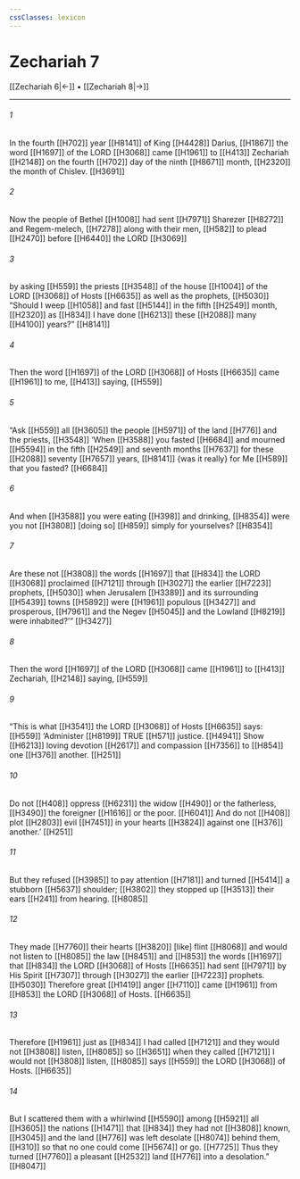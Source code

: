 ```yaml
---
cssClasses: lexicon
---
```


# Zechariah 7

[[Zechariah 6|←]] • [[Zechariah 8|→]]

---

###### 1
In the fourth [[H702]] year [[H8141]] of King [[H4428]] Darius, [[H1867]] the word [[H1697]] of the LORD [[H3068]] came [[H1961]] to [[H413]] Zechariah [[H2148]] on the fourth [[H702]] day of the ninth [[H8671]] month, [[H2320]] the month of Chislev. [[H3691]]

###### 2
Now the people of Bethel [[H1008]] had sent [[H7971]] Sharezer [[H8272]] and  Regem-melech, [[H7278]] along with their men, [[H582]] to plead [[H2470]] before [[H6440]] the LORD [[H3069]]

###### 3
by asking [[H559]] the priests [[H3548]] of the house [[H1004]] of the LORD [[H3068]] of Hosts [[H6635]] as well as the prophets, [[H5030]] “Should I weep [[H1058]] and fast [[H5144]] in the fifth [[H2549]] month, [[H2320]] as [[H834]] I have done [[H6213]] these [[H2088]] many [[H4100]] years?” [[H8141]]

###### 4
Then the word [[H1697]] of the LORD [[H3068]] of Hosts [[H6635]] came [[H1961]] to me, [[H413]] saying, [[H559]]

###### 5
“Ask [[H559]] all [[H3605]] the people [[H5971]] of the land [[H776]] and the priests, [[H3548]] ‘When [[H3588]] you fasted [[H6684]] and mourned [[H5594]] in the fifth [[H2549]] and seventh months [[H7637]] for these [[H2088]] seventy [[H7657]] years, [[H8141]] {was it really} for Me [[H589]] that you fasted? [[H6684]]

###### 6
And when [[H3588]] you were eating [[H398]] and drinking, [[H8354]] were you not [[H3808]] [doing so] [[H859]] simply for yourselves? [[H8354]]

###### 7
Are these not [[H3808]] the words [[H1697]] that [[H834]] the LORD [[H3068]] proclaimed [[H7121]] through [[H3027]] the earlier [[H7223]] prophets, [[H5030]] when Jerusalem [[H3389]] and its surrounding [[H5439]] towns [[H5892]] were [[H1961]] populous [[H3427]] and prosperous, [[H7961]] and the Negev [[H5045]] and the Lowland [[H8219]] were inhabited?’” [[H3427]]

###### 8
Then the word [[H1697]] of the LORD [[H3068]] came [[H1961]] to [[H413]] Zechariah, [[H2148]] saying, [[H559]]

###### 9
“This is what [[H3541]] the LORD [[H3068]] of Hosts [[H6635]] says: [[H559]] ‘Administer [[H8199]] TRUE [[H571]] justice. [[H4941]] Show [[H6213]] loving devotion [[H2617]] and compassion [[H7356]] to [[H854]] one [[H376]] another. [[H251]]

###### 10
Do not [[H408]] oppress [[H6231]] the widow [[H490]] or the fatherless, [[H3490]] the foreigner [[H1616]] or the poor. [[H6041]] And do not [[H408]] plot [[H2803]] evil [[H7451]] in your hearts [[H3824]] against one [[H376]] another.’ [[H251]]

###### 11
But they refused [[H3985]] to pay attention [[H7181]] and turned [[H5414]] a stubborn [[H5637]] shoulder; [[H3802]] they stopped up [[H3513]] their ears [[H241]] from hearing. [[H8085]]

###### 12
They made [[H7760]] their hearts [[H3820]] [like] flint [[H8068]] and would not listen to [[H8085]] the law [[H8451]] and [[H853]] the words [[H1697]] that [[H834]] the LORD [[H3068]] of Hosts [[H6635]] had sent [[H7971]] by His Spirit [[H7307]] through [[H3027]] the earlier [[H7223]] prophets. [[H5030]] Therefore great [[H1419]] anger [[H7110]] came [[H1961]] from [[H853]] the LORD [[H3068]] of Hosts. [[H6635]]

###### 13
Therefore [[H1961]] just as [[H834]] I had called [[H7121]] and they would not [[H3808]] listen, [[H8085]] so [[H3651]] when they called [[H7121]] I would not [[H3808]] listen, [[H8085]] says [[H559]] the LORD [[H3068]] of Hosts. [[H6635]]

###### 14
But I scattered them with a whirlwind [[H5590]] among [[H5921]] all [[H3605]] the nations [[H1471]] that [[H834]] they had not [[H3808]] known, [[H3045]] and the land [[H776]] was left desolate [[H8074]] behind them, [[H310]] so that no one could come [[H5674]] or go. [[H7725]] Thus they turned [[H7760]] a pleasant [[H2532]] land [[H776]] into a desolation.” [[H8047]]

